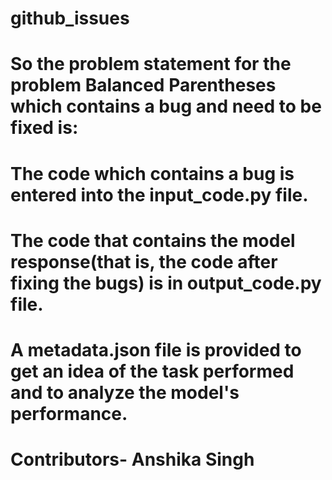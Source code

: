 # github_issues

 <!-- In this project, our task is to raise an issue in github_issues repo,
 Create a branch on that repo (issue-1)
 Add input code, output code and metadata.json files into that branch after fixing a code with nugs with a model's response
 and then create a Pull Request(PR). -->

# So the problem statement for the problem Balanced Parentheses which contains a bug and need to be fixed is:

<!-- Given a string s containing just the characters '(', ')', '{', '}', '[' and ']', determine if the input string is valid.

An input string is valid if:

Open brackets must be closed by the same type of brackets.
Open brackets must be closed in the correct order.
Every close bracket has a corresponding open bracket of the same type.
 

Example 1:

Input: s = "()"
Output: true
Example 2:

Input: s = "()[]{}"
Output: true
Example 3:

Input: s = "(]"
Output: false
 

Constraints:

1 <= s.length <= 104
s consists of parentheses only '()[]{}'. -->


# The code which contains a bug is entered into the input_code.py file.

# The code that contains the model response(that is, the code after fixing the bugs) is in output_code.py file.

# A metadata.json file is provided to get an idea of the task performed and to analyze the model's performance.

# Contributors- Anshika Singh